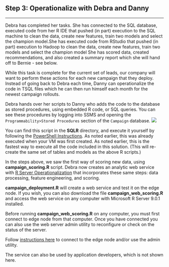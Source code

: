 
<h2> Step 3: Operationalize with Debra <span class="sql">and Danny</span></h2>
<hr />
<p/>
Debra has completed her tasks.  <span class="sql">She has connected to the SQL database, executed code from her R IDE that pushed (in part) execution to the SQL machine to clean the data, create new features, train two models and select the champion model.</span><span class="hdi">She has executed code from RStudio that pushed (in part) execution to Hadoop to clean the data, create new features, train two models and select the champion model</span> She has scored data, created recommendations, and also created a summary report which she will hand off to Bernie - see below.
<p/>
While this task is complete for the current set of leads, our company will want to perform these actions for each new campaign that they deploy.  <span class="sql">Instead of going back to Debra each time, Danny can operationalize the code in TSQL files which he can then run himself each month for the newest campaign rollouts.</span> 
<p/>
<div class="sql">
Debra hands over her scripts to Danny who adds the code to the database as stored procedures, using embedded R code, or SQL queries.  You can see these procedures by logging into SSMS and opening the <code>Programmability>Stored Procedures</code> section of the <code>Campaign</code> database.
<img src="images/storedproc.png">

You can find this script in the <strong>SQLR</strong> directory, and execute it yourself by following the <a href="Powershell_Instructions.html">PowerShell Instructions</a>.  <span class="cig">
 As noted earlier, this was already executed when your VM was first created.</span><span class="onp"> As noted earlier, this is the fastest way to execute all the code included in this solution.  (This will re-create the same set of tables and models as the above R scripts.)
</span>
</div>

<div class="hdi">
<p/>
In the steps above, we saw the first way of scoring new data, using <strong>campaign_scoring.R</strong> script. 
Debra now creates an analytic web service  with <a href="https://msdn.microsoft.com/en-us/microsoft-r/operationalize/about">R Server Operationalization</a> that incorporates these same steps: data processing, feature engineering, and scoring.
<p/>
 <strong>campaign_deployment.R</strong> will create a web service and test it on the edge node.  If you wish, you can also download the file <strong>campaign_web_scoring.R</strong> and access the web service on any computer with Microsoft R Server 9.0.1 installed.  
<p/>
<div class="alert alert-info" role="alert">
Before running  <strong>campaign_web_scoring.R</strong> on any computer, you must first connect to edge node from that computer.
Once you have connected you can also use the web server admin utility to reconfigure or check on the status of the server.
<p></p>
Follow <a href="deployr.html">instructions here</a> to connect to the edge node and/or use the admin utility.
</div>
<p/>
The service can also be used by application developers, which is not shown here.
<p/>
</div>
